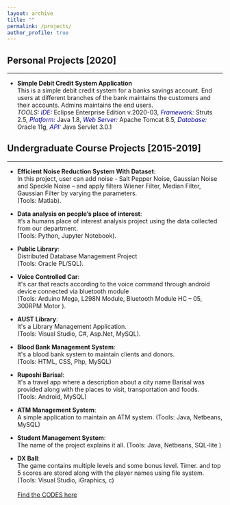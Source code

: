 ```yaml
---
layout: archive
title: ""
permalink: /projects/
author_profile: true
---
```


## Personal Projects [2020]

---

- **Simple Debit Credit System Application**
  <br />
  This is a simple debit credit system for a banks savings account. End users at different branches of the bank maintains the customers and their accounts. Admins maintains the end users.
  <br />
  *TOOLS:* 
  <i style='color:#000099;'>IDE:</i> Eclipse Enterprise Edition v.2020-03, <i style='color:#000099;'> Framework:</i> Struts 2.5, <i style='color:#000099;'>Platform:</i> Java 1.8, <i style='color:#000099;'>Web Server: </i> Apache Tomcat 8.5, <i style='color:#000099;'>Database:</i> Oracle 11g, <i style='color:#000099;'>API:</i> Java Servlet 3.0.1



## Undergraduate Course Projects [2015-2019]

---

- **Efficient Noise Reduction System With Dataset**:
  <br>
  In this project, user can add noise - Salt Pepper Noise, Gaussian Noise and Speckle Noise – and apply filters Wiener Filter, Median Filter, Gaussian Filter by varying the parameters. <br />
  (Tools: Matlab).
  
- **Data analysis on people’s place of interest**:
  <br>
  It’s a humans place of interest analysis project using the data collected from our department. <br />
  (Tools: Python, Jupyter Notebook).
  
- **Public Library**:
  <br>
  Distributed Database Management Project <br />
  (Tools: Oracle PL/SQL).
  
- **Voice Controlled Car**:
  <br>
  It's car that reacts according to the voice command through android device connected via bluetooth module <br />
  (Tools: Arduino Mega, L298N Module, Bluetooth Module HC – 05, 300RPM Motor ).
  
- **AUST Library**:
  <br>
  It's a Library Management Application. <br />
  (Tools: Visual Studio, C#, Asp.Net, MySQL).
  
- **Blood Bank Management System**:
  <br>
  It's a blood bank system to maintain clients and donors.<br />
  (Tools: HTML, CSS, Php, MySQL)
  
- **Ruposhi Barisal**:
  <br>
  It's a travel app where a description about a city name Barisal was provided along with the places to visit, transportation and foods. <br />
  (Tools: Android, MySQL)
  
- **ATM Management System**:
  <br>
  A simple application to maintain an ATM system.
  (Tools: Java, Netbeans, MySQL)
  
- **Student Management System**:
  <br>
  The name of the project explains it all.
  (Tools: Java, Netbeans, SQL-lite )
  
- **DX Ball**:
  <br>
  The game contains multiple levels and some bonus level. Timer. and top 5 scores are stored along with the player names using file system.
  (Tools: Visual Studio, iGraphics, c)
  <br /> <br />
  [Find the CODES here](https://github.com/AhsanulBariRomi?tab=repositories)

